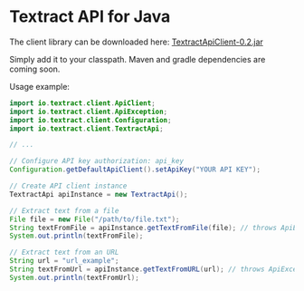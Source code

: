 Textract API for Java
=====================

The client library can be downloaded here: [TextractApiClient-0.2.jar](TextractApiClient-0.2.jar)

Simply add it to your classpath. Maven and gradle dependencies are coming soon.

Usage example:

```java
import io.textract.client.ApiClient;
import io.textract.client.ApiException;
import io.textract.client.Configuration;
import io.textract.client.TextractApi;

// ...

// Configure API key authorization: api_key
Configuration.getDefaultApiClient().setApiKey("YOUR API KEY");

// Create API client instance
TextractApi apiInstance = new TextractApi();

// Extract text from a file
File file = new File("/path/to/file.txt");
String textFromFile = apiInstance.getTextFromFile(file); // throws ApiException
System.out.println(textFromFile);

// Extract text from an URL
String url = "url_example";
String textFromUrl = apiInstance.getTextFromURL(url); // throws ApiException
System.out.println(textFromUrl);
```
